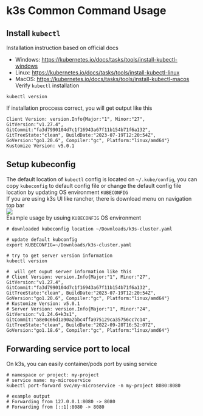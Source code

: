 # k3s Common Command Usage

## Install `kubectl`
Installation instruction based on official docs
- Windows: https://kubernetes.io/docs/tasks/tools/install-kubectl-windows
- Linux: https://kubernetes.io/docs/tasks/tools/install-kubectl-linux
- MacOS: https://kubernetes.io/docs/tasks/tools/install-kubectl-macos
Verify `kubectl` installation
```shell
kubectl version
```
If installation proccess correct, you will get output like this
```
Client Version: version.Info{Major:"1", Minor:"27", GitVersion:"v1.27.4", GitCommit:"fa3d7990104d7c1f16943a67f11b154b71f6a132", GitTreeState:"clean", BuildDate:"2023-07-19T12:20:54Z", GoVersion:"go1.20.6", Compiler:"gc", Platform:"linux/amd64"}
Kustomize Version: v5.0.1
```

## Setup kubeconfig
The default location of `kubectl` config is located on `~/.kube/config`, you can copy `kubeconfig` to default config file or change the default config file location by updating OS environment `KUBECONFIG`<br>
If you are using k3s UI like rancher, there is download menu on navigation top bar<br>
<img src="https://i.ibb.co/B4wDHHW/Screenshot-from-2023-07-27-14-48-32-cropped.png" /><br>
Example usage by usuing `KUBECONFIG` OS environment
```shell
# downloaded kubeconfig location ~/Downloads/k3s-cluster.yaml

# update default kubconfig
export KUBECONFIG=~/Downloads/k3s-cluster.yaml

# try to get server version information
kubectl version

#  will get ouput server information like this
# Client Version: version.Info{Major:"1", Minor:"27", GitVersion:"v1.27.4", GitCommit:"fa3d7990104d7c1f16943a67f11b154b71f6a132", GitTreeState:"clean", BuildDate:"2023-07-19T12:20:54Z", GoVersion:"go1.20.6", Compiler:"gc", Platform:"linux/amd64"}
# Kustomize Version: v5.0.1
# Server Version: version.Info{Major:"1", Minor:"24", GitVersion:"v1.24.6+k3s1", GitCommit:"a8e0c66d1a90a2bbc4ffa975129ca35756cc7c14", GitTreeState:"clean", BuildDate:"2022-09-28T16:52:07Z", GoVersion:"go1.18.6", Compiler:"gc", Platform:"linux/amd64"}
```

## Forwarding service port to local
On k3s, you can easily container/pods port by using service
```shell
# namespace or project: my-project
# service name: my-microservice
kubectl port-forward svc/my-microservice -n my-project 8080:8080

# example output
# Forwarding from 127.0.0.1:8080 -> 8080
# Forwarding from [::1]:8080 -> 8080

```
